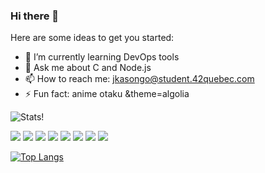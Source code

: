 ### Hi there 👋

Here are some ideas to get you started:

- 🌱 I’m currently learning DevOps tools
- 💬 Ask me about C and Node.js
- 📫 How to reach me: jkasongo@student.42quebec.com
- ⚡ Fun fact: anime otaku &theme=algolia

![Stats!](https://github-readme-stats.vercel.app/api?username=josiaskas&count_private=true)

![](https://img.shields.io/badge/C-404D59?style=for-the-badge)
![](https://img.shields.io/badge/JavaScript-F7DF1E?style=for-the-badge&logo=javascript&logoColor=black)
![](https://img.shields.io/badge/Typescript-2f74c0?style=for-the-badge&logo=typescript&logoColor=white)
![](https://img.shields.io/badge/Node.js-43853D?style=for-the-badge&logo=node.js&logoColor=white)
![](https://img.shields.io/badge/Express.js-404D59?style=for-the-badge)
![](https://img.shields.io/badge/Jest-944058?style=for-the-badge&logo=jest&logoColor=white)
![](https://img.shields.io/badge/Python-F7DF1E?style=for-the-badge&logo=python&logoColor=blue)
![](https://img.shields.io/badge/Php-black?style=for-the-badge&logo=php&logoColor=blue)

[![Top Langs](https://github-readme-stats.vercel.app/api/top-langs/?username=josiaskas&langs_count=20&count_private=true)](https://github.com/anuraghazra/github-readme-stats)
